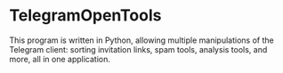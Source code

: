 # TelegramOpenTools
This program is written in Python, allowing multiple manipulations of the Telegram client: sorting invitation links, spam tools, analysis tools, and more, all in one application.
